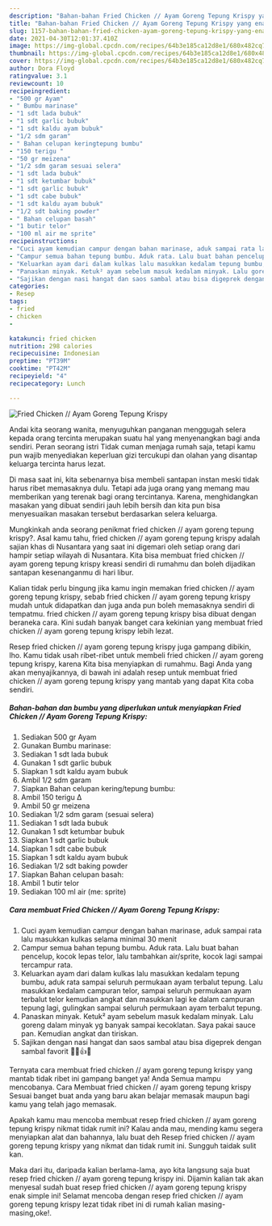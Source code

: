 ```yaml
---
description: "Bahan-bahan Fried Chicken // Ayam Goreng Tepung Krispy yang enak Untuk Jualan"
title: "Bahan-bahan Fried Chicken // Ayam Goreng Tepung Krispy yang enak Untuk Jualan"
slug: 1157-bahan-bahan-fried-chicken-ayam-goreng-tepung-krispy-yang-enak-untuk-jualan
date: 2021-04-30T12:01:37.410Z
image: https://img-global.cpcdn.com/recipes/64b3e185ca12d8e1/680x482cq70/fried-chicken-ayam-goreng-tepung-krispy-foto-resep-utama.jpg
thumbnail: https://img-global.cpcdn.com/recipes/64b3e185ca12d8e1/680x482cq70/fried-chicken-ayam-goreng-tepung-krispy-foto-resep-utama.jpg
cover: https://img-global.cpcdn.com/recipes/64b3e185ca12d8e1/680x482cq70/fried-chicken-ayam-goreng-tepung-krispy-foto-resep-utama.jpg
author: Dora Floyd
ratingvalue: 3.1
reviewcount: 10
recipeingredient:
- "500 gr Ayam"
- " Bumbu marinase"
- "1 sdt lada bubuk"
- "1 sdt garlic bubuk"
- "1 sdt kaldu ayam bubuk"
- "1/2 sdm garam"
- " Bahan celupan keringtepung bumbu"
- "150 terigu "
- "50 gr meizena"
- "1/2 sdm garam sesuai selera"
- "1 sdt lada bubuk"
- "1 sdt ketumbar bubuk"
- "1 sdt garlic bubuk"
- "1 sdt cabe bubuk"
- "1 sdt kaldu ayam bubuk"
- "1/2 sdt baking powder"
- " Bahan celupan basah"
- "1 butir telor"
- "100 ml air me sprite"
recipeinstructions:
- "Cuci ayam kemudian campur dengan bahan marinase, aduk sampai rata lalu masukkan kulkas selama minimal 30 menit"
- "Campur semua bahan tepung bumbu. Aduk rata. Lalu buat bahan pencelup, kocok lepas telor, lalu tambahkan air/sprite, kocok lagi sampai tercampur rata."
- "Keluarkan ayam dari dalam kulkas lalu masukkan kedalam tepung bumbu, aduk rata sampai seluruh permukaan ayam terbalut tepung. Lalu masukkan kedalam campuran telor, sampai seluruh permukaan ayam terbalut telor kemudian angkat dan masukkan lagi ke dalam campuran tepung lagi, gulingkan sampai seluruh permukaan ayam terbalut tepung."
- "Panaskan minyak. Ketuk² ayam sebelum masuk kedalam minyak. Lalu goreng dalam minyak yg banyak sampai kecoklatan. Saya pakai sauce pan. Kemudian angkat dan tiriskan."
- "Sajikan dengan nasi hangat dan saos sambal atau bisa digeprek dengan sambal favorit 🍗🍚👍😋"
categories:
- Resep
tags:
- fried
- chicken
- 

katakunci: fried chicken  
nutrition: 298 calories
recipecuisine: Indonesian
preptime: "PT39M"
cooktime: "PT42M"
recipeyield: "4"
recipecategory: Lunch

---
```



![Fried Chicken // Ayam Goreng Tepung Krispy](https://img-global.cpcdn.com/recipes/64b3e185ca12d8e1/680x482cq70/fried-chicken-ayam-goreng-tepung-krispy-foto-resep-utama.jpg)

Andai kita seorang wanita, menyuguhkan panganan menggugah selera kepada orang tercinta merupakan suatu hal yang menyenangkan bagi anda sendiri. Peran seorang istri Tidak cuman menjaga rumah saja, tetapi kamu pun wajib menyediakan keperluan gizi tercukupi dan olahan yang disantap keluarga tercinta harus lezat.

Di masa  saat ini, kita sebenarnya bisa membeli santapan instan meski tidak harus ribet memasaknya dulu. Tetapi ada juga orang yang memang mau memberikan yang terenak bagi orang tercintanya. Karena, menghidangkan masakan yang dibuat sendiri jauh lebih bersih dan kita pun bisa menyesuaikan masakan tersebut berdasarkan selera keluarga. 



Mungkinkah anda seorang penikmat fried chicken // ayam goreng tepung krispy?. Asal kamu tahu, fried chicken // ayam goreng tepung krispy adalah sajian khas di Nusantara yang saat ini digemari oleh setiap orang dari hampir setiap wilayah di Nusantara. Kita bisa membuat fried chicken // ayam goreng tepung krispy kreasi sendiri di rumahmu dan boleh dijadikan santapan kesenanganmu di hari libur.

Kalian tidak perlu bingung jika kamu ingin memakan fried chicken // ayam goreng tepung krispy, sebab fried chicken // ayam goreng tepung krispy mudah untuk didapatkan dan juga anda pun boleh memasaknya sendiri di tempatmu. fried chicken // ayam goreng tepung krispy bisa dibuat dengan beraneka cara. Kini sudah banyak banget cara kekinian yang membuat fried chicken // ayam goreng tepung krispy lebih lezat.

Resep fried chicken // ayam goreng tepung krispy juga gampang dibikin, lho. Kamu tidak usah ribet-ribet untuk membeli fried chicken // ayam goreng tepung krispy, karena Kita bisa menyiapkan di rumahmu. Bagi Anda yang akan menyajikannya, di bawah ini adalah resep untuk membuat fried chicken // ayam goreng tepung krispy yang mantab yang dapat Kita coba sendiri.

<!--inarticleads1-->

##### Bahan-bahan dan bumbu yang diperlukan untuk menyiapkan Fried Chicken // Ayam Goreng Tepung Krispy:

1. Sediakan 500 gr Ayam
1. Gunakan  Bumbu marinase:
1. Sediakan 1 sdt lada bubuk
1. Gunakan 1 sdt garlic bubuk
1. Siapkan 1 sdt kaldu ayam bubuk
1. Ambil 1/2 sdm garam
1. Siapkan  Bahan celupan kering/tepung bumbu:
1. Ambil 150 terigu Δ
1. Ambil 50 gr meizena
1. Sediakan 1/2 sdm garam (sesuai selera)
1. Sediakan 1 sdt lada bubuk
1. Gunakan 1 sdt ketumbar bubuk
1. Siapkan 1 sdt garlic bubuk
1. Siapkan 1 sdt cabe bubuk
1. Siapkan 1 sdt kaldu ayam bubuk
1. Sediakan 1/2 sdt baking powder
1. Siapkan  Bahan celupan basah:
1. Ambil 1 butir telor
1. Sediakan 100 ml air (me: sprite)




<!--inarticleads2-->

##### Cara membuat Fried Chicken // Ayam Goreng Tepung Krispy:

1. Cuci ayam kemudian campur dengan bahan marinase, aduk sampai rata lalu masukkan kulkas selama minimal 30 menit
1. Campur semua bahan tepung bumbu. Aduk rata. Lalu buat bahan pencelup, kocok lepas telor, lalu tambahkan air/sprite, kocok lagi sampai tercampur rata.
1. Keluarkan ayam dari dalam kulkas lalu masukkan kedalam tepung bumbu, aduk rata sampai seluruh permukaan ayam terbalut tepung. Lalu masukkan kedalam campuran telor, sampai seluruh permukaan ayam terbalut telor kemudian angkat dan masukkan lagi ke dalam campuran tepung lagi, gulingkan sampai seluruh permukaan ayam terbalut tepung.
1. Panaskan minyak. Ketuk² ayam sebelum masuk kedalam minyak. Lalu goreng dalam minyak yg banyak sampai kecoklatan. Saya pakai sauce pan. Kemudian angkat dan tiriskan.
1. Sajikan dengan nasi hangat dan saos sambal atau bisa digeprek dengan sambal favorit 🍗🍚👍😋




Ternyata cara membuat fried chicken // ayam goreng tepung krispy yang mantab tidak ribet ini gampang banget ya! Anda Semua mampu mencobanya. Cara Membuat fried chicken // ayam goreng tepung krispy Sesuai banget buat anda yang baru akan belajar memasak maupun bagi kamu yang telah jago memasak.

Apakah kamu mau mencoba membuat resep fried chicken // ayam goreng tepung krispy nikmat tidak rumit ini? Kalau anda mau, mending kamu segera menyiapkan alat dan bahannya, lalu buat deh Resep fried chicken // ayam goreng tepung krispy yang nikmat dan tidak rumit ini. Sungguh taidak sulit kan. 

Maka dari itu, daripada kalian berlama-lama, ayo kita langsung saja buat resep fried chicken // ayam goreng tepung krispy ini. Dijamin kalian tak akan menyesal sudah buat resep fried chicken // ayam goreng tepung krispy enak simple ini! Selamat mencoba dengan resep fried chicken // ayam goreng tepung krispy lezat tidak ribet ini di rumah kalian masing-masing,oke!.

